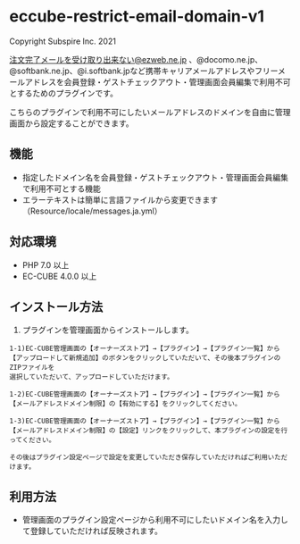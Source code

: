 # eccube-restrict-email-domain-v1

Copyright Subspire Inc. 2021

注文完了メールを受け取り出来ない@ezweb.ne.jp 、@docomo.ne.jp、 @softbank.ne.jp、@i.softbank.jpなど携帯キャリアメールアドレスやフリーメールアドレスを会員登録・ゲストチェックアウト・管理画面会員編集で利用不可とするためのプラグインです。

こちらのプラグインで利用不可にしたいメールアドレスのドメインを自由に管理画面から設定することができます。

## 機能

- 指定したドメイン名を会員登録・ゲストチェックアウト・管理画面会員編集で利用不可とする機能
- エラーテキストは簡単に言語ファイルから変更できます（Resource/locale/messages.ja.yml）

## 対応環境

- PHP 7.0 以上
- EC-CUBE 4.0.0 以上

## インストール方法

1) プラグインを管理画面からインストールします。

```
1-1)EC-CUBE管理画面の【オーナーズストア】→【プラグイン】→【プラグイン一覧】から
【アップロードして新規追加】のボタンをクリックしていただいて、その後本プラグインのZIPファイルを
選択していただいて、アップロードしていただけます。

1-2)EC-CUBE管理画面の【オーナーズストア】→【プラグイン】→【プラグイン一覧】から
【メールアドレスドメイン制限】の【有効にする】をクリックしてください。

1-3)EC-CUBE管理画面の【オーナーズストア】→【プラグイン】→【プラグイン一覧】から
【メールアドレスドメイン制限】の【設定】リンクをクリックして、本プラグインの設定を行ってください。

その後はプラグイン設定ページで設定を変更していただき保存していただければご利用いただけます。
```

## 利用方法

- 管理画面のプラグイン設定ページから利用不可にしたいドメイン名を入力して登録していただければ反映されます。